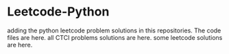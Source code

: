 # Leetcode-Python
adding the python leetcode problem solutions in this repositories. 
The code files are here.
all CTCI problems solutions are here.
some leetcode solutions are here.






































































































































































































































































































































































































